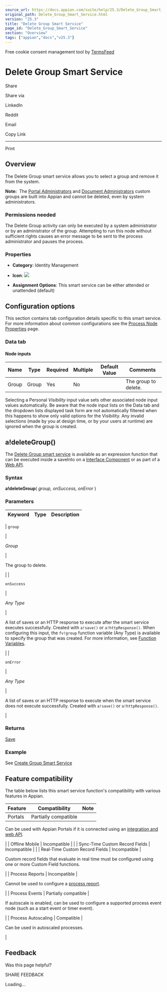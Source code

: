 ```yaml
---
source_url: https://docs.appian.com/suite/help/25.3/Delete_Group_Smart_Service.html
original_path: Delete_Group_Smart_Service.html
version: "25.3"
title: "Delete Group Smart Service"
page_id: "Delete_Group_Smart_Service"
section: "Overview"
tags: ["appian","docs","v25.3"]
---
```



Free cookie consent management tool by [TermsFeed](https://www.termsfeed.com/)

# Delete Group Smart Service

Share

Share via

LinkedIn

Reddit

Email

Copy Link

* * *

Print

## Overview

The Delete Group smart service allows you to select a group and remove it from the system.

**Note:**  The [Portal Administrators](Application_Portal.html) and [Document Administrators](Document_Administrators.html) custom groups are built into Appian and cannot be deleted, even by system administrators.

### Permissions needed

The Delete Group activity can only be executed by a system administrator or by an administrator of the group. Attempting to run this node without sufficient rights causes an error message to be sent to the process administrator and pauses the process.

### Properties

-   **Category**: Identity Management

-   **Icon**: ![](images/Smart_Service_Icons/Delete_Group.png)

-   **Assignment Options**: This smart service can be either attended or unattended (default)

## Configuration options

This section contains tab configuration details specific to this smart service. For more information about common configurations see the [Process Node Properties](Process_Node_and_Smart_Service_Properties.html) page.

### Data tab

#### Node inputs

| Name | Type | Required | Multiple | Default Value | Comments |
| --- | --- | --- | --- | --- | --- |
| Group | Group | Yes | No |  | The group to delete. |

Selecting a Personal _Visibility_ input value sets other associated node input values automatically. Be aware that the node input lists on the Data tab and the dropdown lists displayed task form are not automatically filtered when this happens to show only valid options for the Visibility. Any invalid selections (made by you at design time, or by your users at runtime) are ignored when the group is created.

## a!deleteGroup()

The [Delete Group smart service](#) is available as an expression function that can be executed inside a saveInto on a [Interface Component](executing_smart_services.html) or as part of a [Web API](Web_APIs.html).

### Syntax

**a!deleteGroup**( _group, onSuccess, onError_ )

### Parameters

| Keyword | Type | Description |
| --- | --- | --- |
|
`group`

 |

_Group_

 |

The group to delete.

 |
|

`onSuccess`

 |

_Any Type_

 |

A list of saves or an HTTP response to execute after the smart service executes successfully. Created with `a!save()` or `a!httpResponse()`. When configuring this input, the `fv!group` function variable (Any Type) is available to specify the group that was created. For more information, see [Function Variables](parts-of-an-expression.html#function-variables).

 |
|

`onError`

 |

_Any Type_

 |

A list of saves or an HTTP response to execute when the smart service does not execute successfully. Created with `a!save()` or `a!httpResponse()`.

 |

### Returns

[Save](fnc_evaluation_save.html)

### Example

See [Create Group Smart Service](Create_Group_Smart_Service.html#example)

## Feature compatibility

The table below lists this smart service function's compatibility with various features in Appian.

| Feature | Compatibility | Note |
| --- | --- | --- |
| Portals | Partially compatible |
Can be used with Appian Portals if it is connected using an [integration and web API](portals-design.html#using-partially-compatible-functions-and-objects-in-a-portal).

 |
| Offline Mobile | Incompatible |  |
| Sync-Time Custom Record Fields | Incompatible |  |
| Real-Time Custom Record Fields | Incompatible |

Custom record fields that evaluate in real time must be configured using one or more Custom Field functions.

 |
| Process Reports | Incompatible |

Cannot be used to configure a [process report](Process_Reports.html).

 |
| Process Events | Partially compatible |

If autoscale is enabled, can be used to configure a supported process event node (such as a start event or timer event).

 |
| Process Autoscaling | Compatible |

Can be used in autoscaled processes.

 |

## Feedback

Was this page helpful?

SHARE FEEDBACK

Loading...
